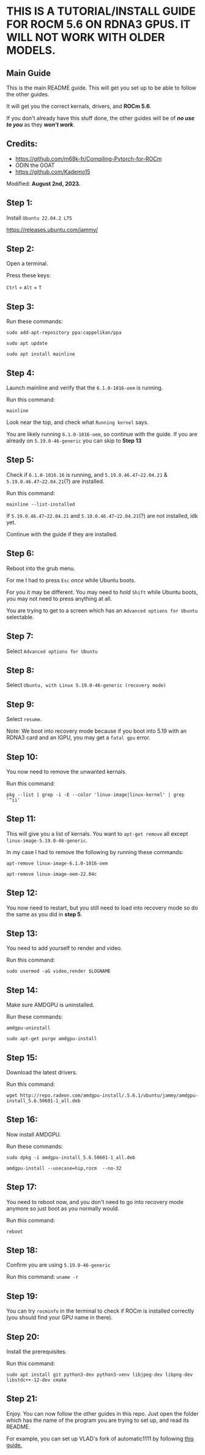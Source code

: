 # THIS IS A TUTORIAL/INSTALL GUIDE FOR ROCM 5.6 ON RDNA3 GPUS. IT WILL NOT WORK WITH OLDER MODELS.
## Main Guide
This is the main README guide. This will get you set up to be able to follow the other guides.

It will get you the correct kernals, drivers, and **ROCm 5.6**.

If you don't already have this stuff done, the other guides will be of ***no use to you*** as they ***won't work***.

## Credits:
- https://github.com/m68k-fr/Compiling-Pytorch-for-ROCm
- ODIN the GOAT
- https://github.com/Kademo15

Modified: **August 2nd, 2023.**

## Step 1:
Install `Ubuntu 22.04.2 LTS`

https://releases.ubuntu.com/jammy/

## Step 2:
Open a terminal.

Press these keys:

`Ctrl` + `Alt` + `T`

## Step 3:
Run these commands:

`sudo add-apt-repository ppa:cappelikan/ppa`

`sudo apt update`

`sudo apt install mainline`

## Step 4:
Launch mainline and verify that the `6.1.0-1016-oem` is running.

Run this command:

`mainline`

Look near the top, and check what `Running kernel` says.

You are likely running `6.1.0-1016-oem`, so continue with the guide. If you are already on `5.19.0-46-generic` you can skip to **Step 13**

## Step 5:
Check if `6.1.0-1016.16` is running, and `5.19.0.46.47~22.04.21` & `5.19.0.46.47~22.04.21`(?) are installed.

Run this command:

`mainline --list-installed`

If `5.19.0.46.47~22.04.21` and `5.19.0.46.47~22.04.21`(?) are not installed, idk yet.

Continue with the guide if they are installed.

## Step 6:
Reboot into the grub menu.

For me I had to press `Esc` *once* while Ubuntu boots.

For you it may be different. You may need to *hold* `Shift` while Ubuntu boots, you may not need to press anything at all.

You are trying to get to a screen which has an `Advanced options for Ubuntu` selectable.

## Step 7:
Select `Advanced options for Ubuntu`

## Step 8:
Select `Ubuntu, with Linux 5.19.0-46-generic (recovery mode)`

## Step 9:
Select `resume`.

Note: We boot into recovery mode because if you boot into 5.19 with an RDNA3 card and an IGPU, you may get a `fatal gpu` error.

## Step 10:
You now need to remove the unwanted kernals.

Run this command:

`pkg --list | grep -i -E --color 'linux-image|linux-kernel' | grep '^ii'`

## Step 11:
This will give you a list of kernals. You want to `apt-get remove` all except `linux-image-5.19.0-46-generic`.

In my case I had to remove the following by running these commands:

`apt-remove linux-image-6.1.0-1016-oem`

`apt-remove linux-image-oem-22.04c`

## Step 12:
You now need to restart, but you still need to load into recovery mode so do the same as you did in **step 5**.

## Step 13:
You need to add yourself to render and video.

Run this command:

`sudo usermod -aG video,render $LOGNAME`

## Step 14:
Make sure AMDGPU is uninstalled.

Run these commands:

`amdgpu-uninstall`

`sudo apt-get purge amdgpu-install`

## Step 15:
Download the latest drivers.

Run this command:

`wget http://repo.radeon.com/amdgpu-install/.5.6.1/ubuntu/jammy/amdgpu-install_5.6.50601-1_all.deb`

## Step 16:
Now install AMDGPU.

Run these commands:

`sudo dpkg -i amdgpu-install_5.6.50601-1_all.deb`

`amdgpu-install --usecase=hip,rocm  --no-32`

## Step 17:
You need to reboot now, and you don't need to go into recovery mode anymore so just boot as you normally would.

Run this command:

`reboot`

## Step 18:
Confirm you are using `5.19.0-46-generic`

Run this command:
`uname -r`

## Step 19:
You can try `rocminfo` in the terminal to check if ROCm is installed correctly (you should find your GPU name in there).

## Step 20:
Install the prerequisites.

Run this command:

`sudo apt install git python3-dev python3-venv libjpeg-dev libpng-dev libstdc++-12-dev cmake`

## Step 21:
Enjoy. You can now follow the other guides in this repo. Just open the folder which has the name of the program you are trying to set up, and read its README.

For example, you can set up VLAD's fork of automatic1111 by following [this guide.](https://github.com/xzuyn/ROCm-Guides/tree/main/VLAD_SD.Next)
